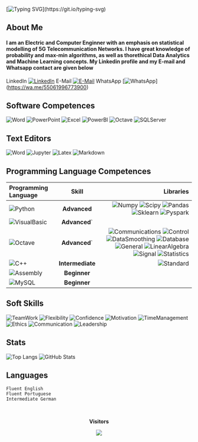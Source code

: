 
[![Typing SVG](https://readme-typing-svg.herokuapp.com/?color=86B&size=35&center=true&vCenter=true&width=1000&lines=Nice+to+meet+you,+my+name+is+Antonio+Bigonha;Welcome+to+my+Profile!)](https://git.io/typing-svg)

## About Me
#### I am an Electric and Computer Enginner with an emphasis on statistical modelling of 5G Telecommunication Networks. I have great knowledge of probability and max-min algorithms, as well as thorethical Data Analytics and Machine Learning concepts. My Linkedin profile and my E-mail and Whatsapp contact are given below

LinkedIn	[![LinkedIn](https://img.shields.io/badge/LinkedIn-000?style=for-the-badge&logo=linkedin&logoColor=0E76A8)](https://www.linkedin.com/in/antonio-bigonha-127033234/)
E-Mail	[![E-Mail](https://img.shields.io/badge/Gmail-000?style=for-the-badge&logo=gmail&logoColor=red)](https://mail.google.com/mail/u/0/?hl=pt-BR#inbox?compose=GTvVlcSGMhdVgDzLFMwDmtftrdSrXgGgRdHvCzcqSHcHlzFNNMfjGSLTxGQrxbVjFLBrQhtZWmQjs)
WhatsApp	[![WhatsApp](https://img.shields.io/badge/whatsapp-000?style=for-the-badge&logo=whatsapp&logoColor=green)]
(https://wa.me/55061996773900)

## Software Competences

![Word](https://img.shields.io/badge/Word-darkblue?style=for-the-badge&logo=microsoftword)
![PowerPoint](https://img.shields.io/badge/powerpoint-darkorange?style=for-the-badge&logo=microsoftpowerpoint)
![Excel](https://img.shields.io/badge/excel-darkgreen?style=for-the-badge&logo=microsoftexcel)
![PowerBI](https://img.shields.io/badge/powerbi-000?style=for-the-badge&logo=powerbi)
![Octave](https://img.shields.io/badge/octave-lightblue?style=for-the-badge&logo=octave)
![SQLServer](https://img.shields.io/badge/sqlserver-purple?style=for-the-badge&logo=microsoftsqlserver)

## Text Editors
![Word](https://img.shields.io/badge/Word-darkblue?style=for-the-badge&logo=microsoftword)
![Jupyter](https://img.shields.io/badge/Jupyter-black?style=for-the-badge&logo=jupyter)
![Latex](https://img.shields.io/badge/Latex-darkgreen?style=for-the-badge&logo=latex)
![Markdown](https://img.shields.io/badge/Markdown-red?style=for-the-badge&logo=markdown)

## Programming Language Competences 


| Programming Language |  Skill  | Libraries |
|:-----|:--------:|------:|
| ![Python](https://img.shields.io/badge/Python-000?style=plastic&logo=python)   | **Advanced** | ![Numpy](https://img.shields.io/badge/Numpy-000?style=plastic&logo=numpy)  ![Scipy](https://img.shields.io/badge/Scipy-000?style=plastic&logo=scipy) ![Pandas](https://img.shields.io/badge/Pandas-000?style=plastic&logo=pandas) ![Sklearn](https://img.shields.io/badge/Sklearn-000?style=plastic&logo=scikitlearn) ![Pyspark](https://img.shields.io/badge/Pyspark-000?style=plastic&logo=apachespark) |
| ![VisualBasic](https://img.shields.io/badge/VisualBasic-000?style=plastic&logo=visualbasic)   |  **Advanced**`  |    |
| ![Octave](https://img.shields.io/badge/Octave-000?style=plastic&logo=octave)    |  **Advanced**`  |   ![Communications](https://img.shields.io/badge/Communications-000?style=plastic&logo=octave)  ![Control](https://img.shields.io/badge/Control-000?style=plastic&logo=octave)  ![DataSmoothing](https://img.shields.io/badge/DataSmoothing-000?style=plastic&logo=octave)  ![Database](https://img.shields.io/badge/Database-000?style=plastic&logo=octave)  ![General](https://img.shields.io/badge/General-000?style=plastic&logo=octave)  ![LinearAlgebra](https://img.shields.io/badge/LinearAlgebra-000?style=plastic&logo=octave)  ![Signal](https://img.shields.io/badge/Signal-000?style=plastic&logo=octave)  ![Statistics](https://img.shields.io/badge/Statistics-000?style=plastic&logo=octave)|
| ![C++](https://img.shields.io/badge/C++-000?style=plastic&logo=cplusplus)    | **Intermediate** |     ![Standard](https://img.shields.io/badge/Standard-000?style=plastic&logo=cplusplus) |
| ![Assembly](https://img.shields.io/badge/Assembly-000?style=plastic&logo=assemblyscript)    | **Beginner** |    |
| ![MySQL](https://img.shields.io/badge/MySQL-000?style=plastic&logo=mysql)    | **Beginner** |    |

## Soft Skills

![TeamWork](https://img.shields.io/badge/teamwork-purple?style=for-the-badge)
![Flexibility](https://img.shields.io/badge/flexibility-blue?style=for-the-badge)
![Confidence](https://img.shields.io/badge/Confidence-darkgreen?style=for-the-badge)
![Motivation](https://img.shields.io/badge/motivation-orange?style=for-the-badge)
![TimeManagement](https://img.shields.io/badge/timemanagement-black?style=for-the-badge)
![Ethics](https://img.shields.io/badge/ethics-yellow?style=for-the-badge)
![Communication](https://img.shields.io/badge/communication-darkred?style=for-the-badge)
![Leadership](https://img.shields.io/badge/leadership-lightblue?style=for-the-badge)
## Stats

![Top Langs](https://github-readme-stats-git-masterrstaa-rickstaa.vercel.app/api/top-langs/?username=antoniobigonha&layout=compact&bg_color=000&border_color=30A3DC&title_color=E94D5F&text_color=FFF)
![GitHub Stats](https://github-readme-stats.vercel.app/api?username=antoniobigonha&theme=transparent&bg_color=000&border_color=30A3DC&show_icons=true&icon_color=30A3DC&title_color=E94D5F&text_color=FFF)



## Languages
    Fluent English
    Fluent Portuguese
    Intermediate German

  <div align="center">
<br><p align="centre"><b>Visitors</b></p>  
<p align="center"><img align="center" src="https://profile-counter.glitch.me/{Antonio Bigonha}/count.svg" /></p> 
<br></div>
